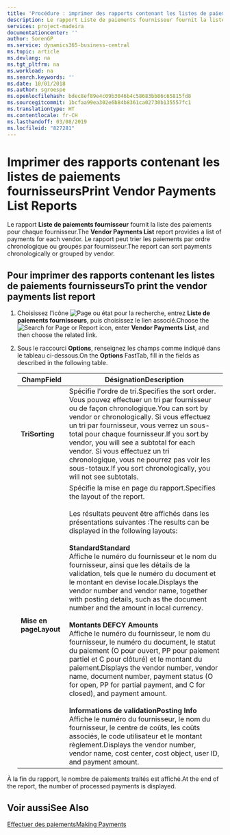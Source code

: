 ```yaml
---
title: 'Procédure : imprimer des rapports contenant les listes de paiements fournisseurs'
description: Le rapport Liste de paiements fournisseur fournit la liste des paiements pour chaque fournisseur. Le rapport peut trier les paiements par ordre chronologique ou groupés par fournisseur.
services: project-madeira
documentationcenter: ''
author: SorenGP
ms.service: dynamics365-business-central
ms.topic: article
ms.devlang: na
ms.tgt_pltfrm: na
ms.workload: na
ms.search.keywords: ''
ms.date: 10/01/2018
ms.author: sgroespe
ms.openlocfilehash: bdec8ef89e4c09b3046b4c58683bb86c65815fd8
ms.sourcegitcommit: 1bcfaa99ea302e6b84b8361ca02730b135557fc1
ms.translationtype: HT
ms.contentlocale: fr-CH
ms.lasthandoff: 03/08/2019
ms.locfileid: "827281"
---
```

# <a name="print-vendor-payments-list-reports"></a><span data-ttu-id="47e62-104">Imprimer des rapports contenant les listes de paiements fournisseurs</span><span class="sxs-lookup"><span data-stu-id="47e62-104">Print Vendor Payments List Reports</span></span>
<span data-ttu-id="47e62-105">Le rapport **Liste de paiements fournisseur** fournit la liste des paiements pour chaque fournisseur.</span><span class="sxs-lookup"><span data-stu-id="47e62-105">The **Vendor Payments List** report provides a list of payments for each vendor.</span></span> <span data-ttu-id="47e62-106">Le rapport peut trier les paiements par ordre chronologique ou groupés par fournisseur.</span><span class="sxs-lookup"><span data-stu-id="47e62-106">The report can sort payments chronologically or grouped by vendor.</span></span>  

## <a name="to-print-the-vendor-payments-list-report"></a><span data-ttu-id="47e62-107">Pour imprimer des rapports contenant les listes de paiements fournisseurs</span><span class="sxs-lookup"><span data-stu-id="47e62-107">To print the vendor payments list report</span></span>  

1.  <span data-ttu-id="47e62-108">Choisissez l'icône ![Page ou état pour la recherche](../../media/ui-search/search_small.png "icône Page ou état pour la recherche"), entrez **Liste de paiements fournisseurs**, puis choisissez le lien associé.</span><span class="sxs-lookup"><span data-stu-id="47e62-108">Choose the ![Search for Page or Report](../../media/ui-search/search_small.png "Search for Page or Report icon") icon, enter **Vendor Payments List**, and then choose the related link.</span></span>  
2.  <span data-ttu-id="47e62-109">Sous le raccourci **Options**, renseignez les champs comme indiqué dans le tableau ci-dessous.</span><span class="sxs-lookup"><span data-stu-id="47e62-109">On the **Options** FastTab, fill in the fields as described in the following table.</span></span>  

    |<span data-ttu-id="47e62-110">Champ</span><span class="sxs-lookup"><span data-stu-id="47e62-110">Field</span></span>|<span data-ttu-id="47e62-111">Désignation</span><span class="sxs-lookup"><span data-stu-id="47e62-111">Description</span></span>|  
    |---------------------------------|---------------------------------------|  
    |<span data-ttu-id="47e62-112">**Tri**</span><span class="sxs-lookup"><span data-stu-id="47e62-112">**Sorting**</span></span>|<span data-ttu-id="47e62-113">Spécifie l'ordre de tri.</span><span class="sxs-lookup"><span data-stu-id="47e62-113">Specifies the sort order.</span></span> <span data-ttu-id="47e62-114">Vous pouvez effectuer un tri par fournisseur ou de façon chronologique.</span><span class="sxs-lookup"><span data-stu-id="47e62-114">You can sort by vendor or chronologically.</span></span> <span data-ttu-id="47e62-115">Si vous effectuez un tri par fournisseur, vous verrez un sous-total pour chaque fournisseur.</span><span class="sxs-lookup"><span data-stu-id="47e62-115">If you sort by vendor, you will see a subtotal for each vendor.</span></span> <span data-ttu-id="47e62-116">Si vous effectuez un tri chronologique, vous ne pourrez pas voir les sous-totaux.</span><span class="sxs-lookup"><span data-stu-id="47e62-116">If you sort chronologically, you will not see subtotals.</span></span>|  
    |<span data-ttu-id="47e62-117">**Mise en page**</span><span class="sxs-lookup"><span data-stu-id="47e62-117">**Layout**</span></span>|<span data-ttu-id="47e62-118">Spécifie la mise en page du rapport.</span><span class="sxs-lookup"><span data-stu-id="47e62-118">Specifies the layout of the report.</span></span><br /><br /> <span data-ttu-id="47e62-119">Les résultats peuvent être affichés dans les présentations suivantes :</span><span class="sxs-lookup"><span data-stu-id="47e62-119">The results can be displayed in the following layouts:</span></span><br /><br /> <span data-ttu-id="47e62-120">**Standard**</span><span class="sxs-lookup"><span data-stu-id="47e62-120">**Standard**</span></span><br /> <span data-ttu-id="47e62-121">Affiche le numéro du fournisseur et le nom du fournisseur, ainsi que les détails de la validation, tels que le numéro du document et le montant en devise locale.</span><span class="sxs-lookup"><span data-stu-id="47e62-121">Displays the vendor number and vendor name, together with posting details, such as the document number and the amount in local currency.</span></span><br /><br /> <span data-ttu-id="47e62-122">**Montants DE**</span><span class="sxs-lookup"><span data-stu-id="47e62-122">**FCY Amounts**</span></span><br /> <span data-ttu-id="47e62-123">Affiche le numéro du fournisseur, le nom du fournisseur, le numéro du document, le statut du paiement (O pour ouvert, PP pour paiement partiel et C pour clôturé) et le montant du paiement.</span><span class="sxs-lookup"><span data-stu-id="47e62-123">Displays the vendor number, vendor name, document number, payment status (O for open, PP for partial payment, and C for closed), and payment amount.</span></span><br /><br /> <span data-ttu-id="47e62-124">**Informations de validation**</span><span class="sxs-lookup"><span data-stu-id="47e62-124">**Posting Info**</span></span><br /> <span data-ttu-id="47e62-125">Affiche le numéro du fournisseur, le nom du fournisseur, le centre de coûts, les coûts associés, le code utilisateur et le montant règlement.</span><span class="sxs-lookup"><span data-stu-id="47e62-125">Displays the vendor number, vendor name, cost center, cost object, user ID, and payment amount.</span></span>|  

 <span data-ttu-id="47e62-126">À la fin du rapport, le nombre de paiements traités est affiché.</span><span class="sxs-lookup"><span data-stu-id="47e62-126">At the end of the report, the number of processed payments is displayed.</span></span>  

## <a name="see-also"></a><span data-ttu-id="47e62-127">Voir aussi</span><span class="sxs-lookup"><span data-stu-id="47e62-127">See Also</span></span>  
[<span data-ttu-id="47e62-128">Effectuer des paiements</span><span class="sxs-lookup"><span data-stu-id="47e62-128">Making Payments</span></span>](../../payables-make-payments.md)

